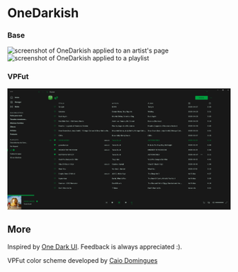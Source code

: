 # OneDarkish

### Base

![screenshot of OneDarkish applied to an artist's page](https://github.com/lukeiamyo/spicetify-themes/blob/master/OneDarkish/screenshot_artist.png)
![screenshot of OneDarkish applied to a playlist](https://github.com/lukeiamyo/spicetify-themes/blob/master/OneDarkish/screenshot_playlist.png)

### VPFut

![VPFut](screenshot.png)

## More

Inspired by [One Dark UI](https://atom.io/themes/one-dark-ui). Feedback is always appreciated :).

VPFut color scheme developed by [Caio Domingues](https://github.com/caiodomingues)

